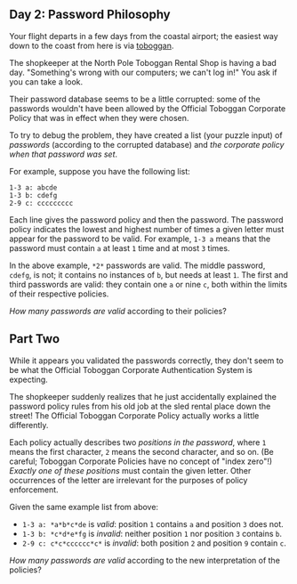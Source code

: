Day 2: Password Philosophy
--------------------------

Your flight departs in a few days from the coastal airport; the easiest way down to the coast from here is via [toboggan](https://en.wikipedia.org/wiki/Toboggan).


The shopkeeper at the North Pole Toboggan Rental Shop is having a bad day. "Something's wrong with our computers; we can't log in!" You ask if you can take a look.


Their password database seems to be a little corrupted: some of the passwords wouldn't have been allowed by the Official Toboggan Corporate Policy that was in effect when they were chosen.


To try to debug the problem, they have created a list (your puzzle input) of *passwords* (according to the corrupted database) and *the corporate policy when that password was set*.


For example, suppose you have the following list:



```
1-3 a: abcde
1-3 b: cdefg
2-9 c: ccccccccc

```

Each line gives the password policy and then the password. The password policy indicates the lowest and highest number of times a given letter must appear for the password to be valid. For example, `1-3 a` means that the password must contain `a` at least `1` time and at most `3` times.


In the above example, `*2*` passwords are valid. The middle password, `cdefg`, is not; it contains no instances of `b`, but needs at least `1`. The first and third passwords are valid: they contain one `a` or nine `c`, both within the limits of their respective policies.


*How many passwords are valid* according to their policies?


Part Two
--------

While it appears you validated the passwords correctly, they don't seem to be what the Official Toboggan Corporate Authentication System is expecting.


The shopkeeper suddenly realizes that he just accidentally explained the password policy rules from his old job at the sled rental place down the street! The Official Toboggan Corporate Policy actually works a little differently.


Each policy actually describes two *positions in the password*, where `1` means the first character, `2` means the second character, and so on. (Be careful; Toboggan Corporate Policies have no concept of "index zero"!) *Exactly one of these positions* must contain the given letter. Other occurrences of the letter are irrelevant for the purposes of policy enforcement.


Given the same example list from above:


* `1-3 a: *a*b*c*de` is *valid*: position `1` contains `a` and position `3` does not.
* `1-3 b: *c*d*e*fg` is *invalid*: neither position `1` nor position `3` contains `b`.
* `2-9 c: c*c*cccccc*c*` is *invalid*: both position `2` and position `9` contain `c`.


*How many passwords are valid* according to the new interpretation of the policies?


